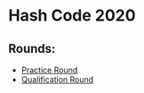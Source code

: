 # Hash Code 2020

## Rounds:

* [Practice Round](practice_round)
* [Qualification Round](qualification_round)